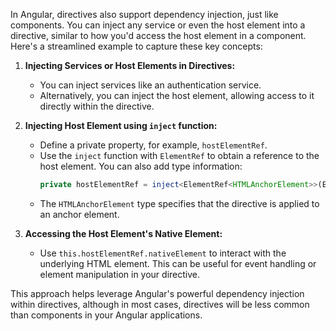 In Angular, directives also support dependency injection, just like components. You can inject any service or even the host element into a directive, similar to how you'd access the host element in a component. Here's a streamlined example to capture these key concepts:

1. **Injecting Services or Host Elements in Directives:**
   - You can inject services like an authentication service.
   - Alternatively, you can inject the host element, allowing access to it directly within the directive.

2. **Injecting Host Element using `inject` function:**
   - Define a private property, for example, `hostElementRef`.
   - Use the `inject` function with `ElementRef` to obtain a reference to the host element. You can also add type information:
     ```typescript
     private hostElementRef = inject<ElementRef<HTMLAnchorElement>>(ElementRef);
     ```
   - The `HTMLAnchorElement` type specifies that the directive is applied to an anchor element.

3. **Accessing the Host Element's Native Element:**
   - Use `this.hostElementRef.nativeElement` to interact with the underlying HTML element. This can be useful for event handling or element manipulation in your directive.

This approach helps leverage Angular's powerful dependency injection within directives, although in most cases, directives will be less common than components in your Angular applications.
